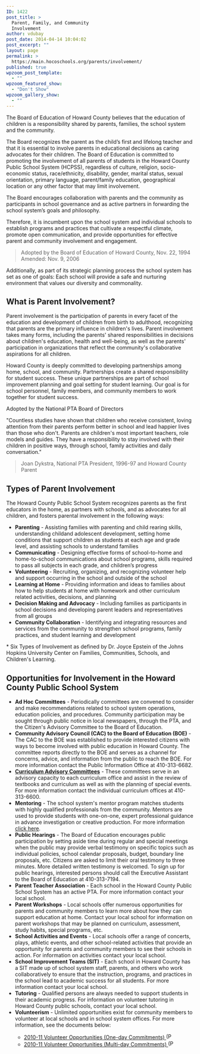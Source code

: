 ```yaml
---
ID: 1422
post_title: >
  Parent, Family, and Community
  Involvement
author: vdubay
post_date: 2014-04-14 10:04:02
post_excerpt: ""
layout: page
permalink: >
  https://main.hocoschools.org/parents/involvement/
published: true
wpzoom_post_template:
  - ""
wpzoom_featured_show:
  - "Don't Show"
wpzoom_gallery_show:
  - ""
---
```

<p>The Board of Education of Howard County believes that the education of children is a responsibility shared by parents, families, the school system and the community.</p>

<p>The Board recognizes the parent as the child&rsquo;s first and lifelong teacher and that it is essential to involve parents in educational decisions as caring advocates for their children. The Board of Education is committed to promoting the involvement of all parents of students in the Howard County Public School System (HCPSS), regardless of culture, religion, socio-economic status, race/ethnicity, disability, gender, marital status, sexual orientation, primary language, parent/family education, geographical location or any other factor that may limit involvement.</p>

<p>The Board encourages collaboration with parents and the community as participants in school governance and as active partners in forwarding the school system&rsquo;s goals and philosophy.</p>

<p>Therefore, it is incumbent upon the school system and individual schools to establish programs and practices that cultivate a respectful climate, promote open communication, and provide opportunities for effective parent and community involvement and engagement.</p>

<blockquote>Adopted by the Board of Education of Howard County, Nov. 22, 1994 Amended:  Nov. 9, 2006</blockquote>

<p>Additionally, as part of its strategic planning process the school system has set as one of goals: Each school will provide a safe and nurturing environment that values our diversity and commonality.</p>

<h2>What is Parent Involvement?</h2>

<p>Parent involvement is the participation of parents in every facet of the education and development of children from birth to adulthood, recognizing that parents are the primary influence in children's lives. Parent involvement takes many forms, including the parents' shared responsibilities in decisions about children's education, health and well-being, as well as the parents' participation in organizations that reflect the community's collaborative aspirations for all children.</p>

<p>Howard County is deeply committed to developing partnerships among home, school, and community.  Partnerships create a shared responsibility for student success.  These unique partnerships are part of school improvement planning and goal setting for student learning. Our goal is for school personnel, family members, and community members to work together for student success.</p>

<p>Adopted by the National PTA Board of Directors</p>

<p>&quot;Countless studies have shown that children who receive consistent, loving attention from their parents perform better in school and lead happier lives than those who don't. Parents are children's most important teachers, role models and guides. They have a responsibility to stay involved with their children in positive ways, through school, family activities and daily conversation.&quot;</p>

<blockquote>Joan Dykstra, National PTA President, 1996-97 and Howard County Parent</blockquote>

<h2>Types of Parent Involvement</h2>

<p>The Howard County Public School System recognizes parents as the first educators in the home, as partners with schools, and as advocates for all children, and fosters parental involvement in the following ways:</p>

<ul>
  <li><strong>Parenting</strong> - Assisting families with parenting and child rearing skills, understanding childand adolescent development, setting home conditions that support children as students at each age and grade level, and assisting schools to understand families</li>
  <li><strong>Communicating</strong> - 
  Designing effective forms of school-to-home and home-to-school communications about school programs, skills required to pass all subjects in each grade, and children&rsquo;s progress</li>
  <li><strong>Volunteering</strong> - 
  Recruiting, organizing, and recognizing volunteer help and support occurring in the school and outside of the school</li>
  <li><strong>Learning at Home</strong> - 
  Providing information and ideas to families about how to help students at home with homework and other curriculum related activities, decisions, and planning</li>
  <li><strong>Decision Making and Advocacy</strong> - 
  Including families as participants in school decisions and developing parent leaders and representatives from all groups</li>
  <li><strong>Community Collaboration</strong> - Identifying and integrating resources and services from the community to strengthen school programs, family practices, and student learning and development</li>
</ul>

<p>* Six Types of Involvement as defined by Dr. Joyce Epstein of the Johns Hopkins University Center on Families, Communities, Schools, and Children's Learning.</p>

<h2>Opportunities for Involvement in the Howard County Public School System</h2>
<ul>
  <li><strong>Ad Hoc Committees</strong> - Periodically committees are convened to consider and make recommendations related to school system operations, education policies, and procedures. Community participation may be sought through public notice in local newspapers, through the PTA, and the Citizen's Advisory Committee to the Board of Education.</li>
  <li><strong>Community Advisory Council (CAC) to the Board of Education (BOE)</strong> - The CAC to the BOE was established to provide interested citizens with ways to become involved with public education in Howard County. The committee reports directly to the BOE and serves as a channel for concerns, advice, and information from the public to reach the BOE.  For more information contact the Public Information Office at 410-313-6682.</li>
  <li><strong><a href="/parents/academic-advisory-committees/">Curriculum Advisory Committees</a></strong> - These committees serve in an advisory capacity to each curriculum office and assist in the review of textbooks and curriculum as well as with the planning of special events. For more information contact the individual curriculum offices at 410-313-6600.</li>
  <li><strong>Mentoring</strong> - The school system's mentor program matches students with highly qualified professionals from the community.  Mentors are used to provide students with one-on-one, expert professional guidance in advance investigation or creative production. For more information <a href="/about-us/partnerships/programs/">click here</a>.</li>
  <li><strong>Public Hearings</strong> - The Board of Education encourages public participation by setting aside time during regular and special meetings when the public may provide verbal testimony on specific topics such as individual policies, school calendar proposals, budget, boundary line proposals, etc.  Citizens are asked to limit their oral testimony to three minutes.  More detailed written testimony is welcomed.  To sign up for public hearings, interested persons should call the Executive Assistant to the Board of Education at 410-313-7194.</li>
  <li><strong>Parent Teacher Association</strong> - Each school in the Howard County Public School System has an active PTA.  For more information contact your local school.</li>
  <li><strong>Parent Workshops</strong> - Local schools offer numerous opportunities for parents and community members to learn more about how they can support education at home. Contact your local school for information on parent workshops that may be planned on curriculum, assessment, study habits, special programs, etc.</li>
  <li><strong>School Activities and Events</strong> - Local schools offer a range of concerts, plays, athletic events, and other school-related activities that provide an opportunity for parents and community members to see their schools in action.  For information on activities contact your local school.</li>
  <li><strong>School Improvement Teams (SIT)</strong> - Each school in Howard County has a SIT made up of school system staff, parents, and others who work collaboratively to ensure that the instruction, programs, and practices in the school lead to academic success for all students.  For more information contact your local school.</li>
  <li><strong>Tutoring</strong> - Qualified persons are always needed to support students in their academic progress.  For information on volunteer tutoring in Howard County public schools, contact your local school.</li>
  <li><strong>Volunteerism</strong> - Unlimited opportunities exist for community members to volunteer at local schools and in school system offices.  For more information, see the documents below:</li>
   <ul>
    <li><a href="/f/parents/opportunities_oneday2010.pdf">2010-11 Volunteer Opportunities (One-day Commitments) <img src="/f/images/bullet-pdf.gif" border="0" align="bottom" width="16" height="16" alt="(PDF)" /></a></li>
    <li> <a href="/f/parents/opportunities_multiday2010.pdf">2010-11 Volunteer Opportunities (Multi-day Commitments) <img src="/f/images/bullet-pdf.gif" border="0" align="bottom" width="16" height="16" alt="(PDF)" /></a></li>
   </ul>
</ul>